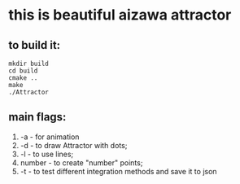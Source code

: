 # this is beautiful aizawa attractor

## to build it:
```
mkdir build
cd build
cmake ..
make
./Attractor
```

## main flags: 
1. -a - for animation 
2. -d - to draw Attractor with dots; 
3. -l - to use lines;
4. number - to create "number" points;
5. -t - to test different integration methods and save it to json
